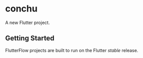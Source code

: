 # conchu

A new Flutter project.

## Getting Started

FlutterFlow projects are built to run on the Flutter _stable_ release.
